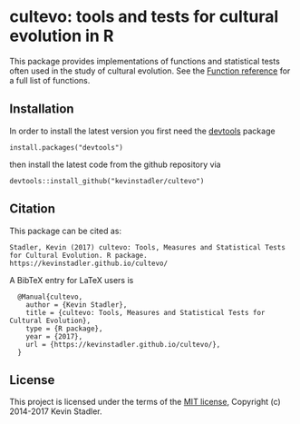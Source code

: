 # cultevo: tools and tests for cultural evolution in R

This package provides implementations of functions and statistical tests often used in the study of cultural evolution. See the [Function reference](https://kevinstadler.github.io/cultevo/reference/index.html) for a full list of functions.

## Installation

In order to install the latest version you first need the [devtools](https://CRAN.R-project.org/package=devtools) package

    install.packages("devtools")

then install the latest code from the github repository via

    devtools::install_github("kevinstadler/cultevo")

## Citation

This package can be cited as:

```
Stadler, Kevin (2017) cultevo: Tools, Measures and Statistical Tests for Cultural Evolution. R package. https://kevinstadler.github.io/cultevo/
```

A BibTeX entry for LaTeX users is

```
  @Manual{cultevo,
    author = {Kevin Stadler},
    title = {cultevo: Tools, Measures and Statistical Tests for Cultural Evolution},
    type = {R package},
    year = {2017},
    url = {https://kevinstadler.github.io/cultevo/},
  }
```

## License

This project is licensed under the terms of the [MIT license](http://opensource.org/licenses/MIT), Copyright (c) 2014-2017 Kevin Stadler.
